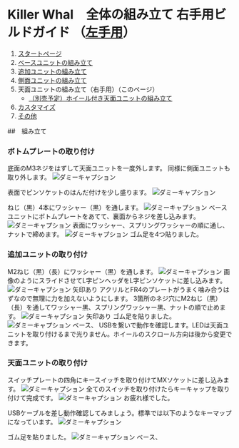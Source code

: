 # Killer Whal　全体の組み立て 右手用ビルドガイド （[左手用](../左手用/6_全体の組み立て.md)）

1. [スタートページ](../README.md)
2. [ベースユニットの組み立て](../右手用/2_ベースユニット.md)
3. [追加ユニットの組み立て](../右手用/3_追加ユニット.md)
4. [側面ユニットの組み立て](../右手用/4_側面ユニット_トラックボール.md)
5. 天面ユニットの組み立て（右手用）（このページ）
   - [（別売予定）ホイール付き天面ユニットの組み立て](../右手用/5_ホイール付き天面ユニット.md)
6. [カスタマイズ](../右手用/6_カスタマイズ.md)
7. [その他](../右手用/7_その他.md)


##　組み立て
### ボトムプレートの取り付け
底面のM3ネジをはずして天面ユニットを一度外します。
同様に側面ユニットも取り外します。
![ダミーキャプション ](../img/IMG_.jpeg)

表面でピンソケットのはんだ付けを少し盛ります。
![ダミーキャプション ](../img/IMG_.jpeg)

ねじ（黒）4本にワッシャー（黒）を通します。
![ダミーキャプション ](../img/IMG_.jpeg)
ベースユニットにボトムプレートをあてて、裏面からネジを差し込みます。
![ダミーキャプション ](../img/IMG_.jpeg)
表面にワッシャー、スプリングワッシャーの順に通し、ナットで締めます。
![ダミーキャプション ](../img/IMG_.jpeg)
ゴム足を4つ貼りました。

### 追加ユニットの取り付け
M2ねじ（黒）（長）にワッシャー（黒）を通します。
![ダミーキャプション ](../img/IMG_.jpeg)
画像のようにスライドさせてL字ピンヘッダをL字ピンソケットに差し込みます。
![ダミーキャプション 矢印あり](../img/IMG_.jpeg)
アクリルとFR4のプレートがうまく噛み合うはずなので無理に力を加えないようにします。
3箇所のネジ穴にM2ねじ（黒）（長）を通してワッシャー黒、スプリングワッシャー黒、ナットの順で止めます。
![ダミーキャプション 矢印あり](../img/IMG_.jpeg)
ゴム足を貼りました。
![ダミーキャプション ベース、](../img/IMG_.jpeg)
USBを繋いで動作を確認します。LEDは天面ユニットを取り付けるまで光りません。ホイールのスクロール方向は後から変更できます。

### 天面ユニットの取り付け
スイッチプレートの四角にキースイッチを取り付けてMXソケットに差し込みます。
![ダミーキャプション ](../img/IMG_.jpeg)
全てのスイッチを取り付けたらキーキャップを取り付けて完成です。
![ダミーキャプション ](../img/IMG_.jpeg)
お疲れ様でした。

USBケーブルを差し動作確認してみましょう。標準では以下のようなキーマップになっています。
![ダミーキャプション ](../img/IMG_.jpeg)

ゴム足を貼りました。
![ダミーキャプション ベース、](../img/IMG_.jpeg)
